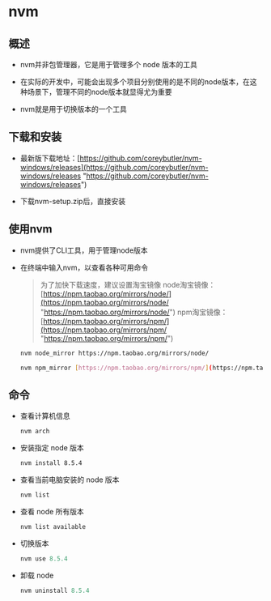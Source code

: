 # nvm

## 概述

+ nvm并非包管理器，它是用于管理多个 node 版本的工具

+ 在实际的开发中，可能会出现多个项目分别使用的是不同的node版本，在这种场景下，管理不同的node版本就显得尤为重要

+ nvm就是用于切换版本的一个工具

## 下载和安装

+ 最新版下载地址：[https://github.com/coreybutler/nvm-windows/releases](https://github.com/coreybutler/nvm-windows/releases "https://github.com/coreybutler/nvm-windows/releases")

+ 下载nvm-setup.zip后，直接安装

## 使用nvm

+ nvm提供了CLI工具，用于管理node版本

+ 在终端中输入nvm，以查看各种可用命令

  > 为了加快下载速度，建议设置淘宝镜像
  > node淘宝镜像：[https://npm.taobao.org/mirrors/node/](https://npm.taobao.org/mirrors/node/ "https://npm.taobao.org/mirrors/node/")
  > npm淘宝镜像：[https://npm.taobao.org/mirrors/npm/](https://npm.taobao.org/mirrors/npm/ "https://npm.taobao.org/mirrors/npm/")

  ```bash
  nvm node_mirror https://npm.taobao.org/mirrors/node/
  ```

  ```bash
  nvm npm_mirror [https://npm.taobao.org/mirrors/npm/](https://npm.taobao.org/mirrors/npm/)
  ```

## 命令

+ 查看计算机信息

  ```bash
  nvm arch
  ```

+ 安装指定 node 版本

  ```bash
  nvm install 8.5.4
  ```

+ 查看当前电脑安装的 node 版本

  ```bash
  nvm list
  ```

+ 查看 node 所有版本

  ```bash
  nvm list available
  ```

+ 切换版本

  ```javascript
  nvm use 8.5.4
  ```

+ 卸载 node

  ```javascript
  nvm uninstall 8.5.4
  ```

